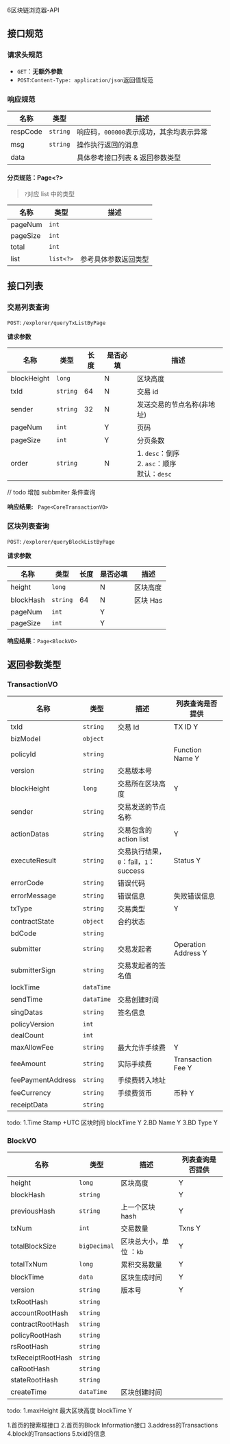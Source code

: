 6区块链浏览器-API

## 接口规范

### 请求头规范

*   `GET`：**无额外参数**
*   `POST`:`Content-Type: application/json`返回值规范

### 响应规范

| 名称     | 类型     | 描述                                     |
| -------- | -------- | ---------------------------------------- |
| respCode | `string` | 响应码，`000000`表示成功，其余均表示异常 |
| msg      | `string` | 操作执行返回的消息                       |
| data     |          | 具体参考接口列表 & 返回参数类型          |

#### 分页规范：Page<?>

>   `?`对应 list 中的类型

| 名称     | 类型      | 描述                 |
| -------- | --------- | -------------------- |
| pageNum  | `int`     |                      |
| pageSize | `int`     |                      |
| total    | `int`     |                      |
| list     | `list<?>` | 参考具体参数返回类型 |

## 接口列表

### 交易列表查询

`POST`: `/explorer/queryTxListByPage`

**请求参数**

| 名称        | 类型     | 长度 | 是否必填 | 描述                                                   |
| ----------- | -------- | ---- | -------- | ------------------------------------------------------ |
| blockHeight | `long`   |      | N        | 区块高度                                               |
| txId        | `string` | 64   | N        | 交易 id                                                |
| sender      | `string` | 32   | N        | 发送交易的节点名称(非地址)                             |
| pageNum     | `int`    |      | Y        | 页码                                                   |
| pageSize    | `int`    |      | Y        | 分页条数                                               |
| order       | `string` |      | N        | 1. `desc`：倒序 <br />2. `asc`：顺序<br />默认：`desc` |

// todo 增加 subbmiter 条件查询

**响应结果:** ` Page<CoreTransactionVO>`

### 区块列表查询

`POST`: `/explorer/queryBlockListByPage`

**请求参数**

| 名称      | 类型     | 长度 | 是否必填 | 描述     |
| --------- | -------- | ---- | -------- | -------- |
| height    | `long`   |      | N        | 区块高度 |
| blockHash | `string` | 64   | N        | 区块 Has |
| pageNum   | `int`    |      | Y        |          |
| pageSize  | `int`    |      | Y        |          |

**响应结果**：`Page<BlockVO>`

## 返回参数类型

### TransactionVO

| 名称              | 类型       | 描述                                  | 列表查询是否提供 |
| ----------------- | ---------- | ------------------------------------- | ---------------- |
| txId              | `string`   | 交易 Id                               |      TX ID    Y        |
| bizModel          | `object`   |                                       |                |
| policyId          | `string`   |                                       |         Function Name  Y        |
| version           | `string`   | 交易版本号                            |               |
| blockHeight       | `long`     | 交易所在区块高度                      |        Y          |
| sender            | `string`   | 交易发送的节点名称                    |                 |
| actionDatas       | `string`   | 交易包含的 action list                |        Y         |
| executeResult     | `string`   | 交易执行结果，`0`：fail，`1`：success |       Status  Y           |
| errorCode         | `string`   | 错误代码                              |              |
| errorMessage      | `string`   | 错误信息                              |        失败错误信息          |
| txType            | `string`   | 交易类型                              |          Y        |
| contractState     | `object`   | 合约状态                              |               |
| bdCode            | `string`   |                                       |                  |
| submitter         | `string`   | 交易发起者                            |  Operation Address  Y       |
| submitterSign     | `string`   | 交易发起者的签名值                    |                  |
| lockTime          | `dataTime` |                                       |                  |
| sendTime          | `dataTime` | 交易创建时间                          |                  |
| singDatas         | `string`   | 签名信息                              |                  |
| policyVersion     | `int`      |                                       |                  |
| dealCount         | `int`      |                                       |                  |
| maxAllowFee       | `string`   | 最大允许手续费                        |           Y       |
| feeAmount         | `string`   | 实际手续费                            |       Transaction Fee   Y       |
| feePaymentAddress | `string`   | 手续费转入地址                        |                  |
| feeCurrency       | `string`   | 手续费货币                            |      币种    Y       |
| receiptData       | `string`   |                                       |                  |

todo:
    1.Time Stamp +UTC 区块时间 blockTime Y
    2.BD Name Y
    3.BD Type Y

### BlockVO

| 名称              | 类型         | 描述                    | 列表查询是否提供 |
| ----------------- | ------------ | ----------------------- | ---------------- |
| height            | `long`       | 区块高度                |         Y         |
| blockHash         | `string`     |                         |          Y        |
| previousHash      | `string`     | 上一个区块 hash         |            Y      |
| txNum             | `int`        | 交易数量                |        Txns Y      |
| totalBlockSize    | `bigDecimal` | 区块总大小，单位 ：`kb` |           Y       |
| totalTxNum        | `long`       | 累积交易数量            |           Y       |
| blockTime         | `data`       | 区块生成时间            |        Y          |
| version           | `string`     | 版本号                  |         Y         |
| txRootHash        | `string`     |                         |                  |
| accountRootHash   | `string`     |                         |                  |
| contractRootHash  | `string`     |                         |                  |
| policyRootHash    | `string`     |                         |                  |
| rsRootHash        | `string`     |                         |                  |
| txReceiptRootHash | `string`     |                         |                  |
| caRootHash        | `string`     |                         |                  |
| stateRootHash     | `string`     |                         |                  |
| createTime        | `dataTime`   | 区块创建时间            |                  |

todo:
    1.maxHeight 最大区块高度 blockTime Y


1.首页的搜索框接口
2.首页的Block Information接口
3.address的Transactions
4.block的Transactions
5.txid的信息